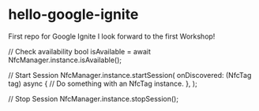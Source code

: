 # hello-google-ignite
First repo for Google Ignite
I look forward to the first Workshop!


// Check availability
bool isAvailable = await NfcManager.instance.isAvailable();

// Start Session
NfcManager.instance.startSession(
  onDiscovered: (NfcTag tag) async {
    // Do something with an NfcTag instance.
  },
);

// Stop Session
NfcManager.instance.stopSession();
